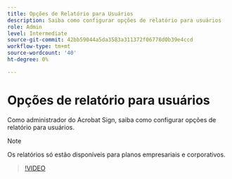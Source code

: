```yaml
---
title: Opções de Relatório para Usuários
description: Saiba como configurar opções de relatório para usuários
role: Admin
level: Intermediate
source-git-commit: 42bb59044a5da3583a311372f06778d0b39e4ccd
workflow-type: tm+mt
source-wordcount: '40'
ht-degree: 0%

---
```


# Opções de relatório para usuários

Como administrador do Acrobat Sign, saiba como configurar opções de relatório para usuários.

>[!NOTE]
>
>Os relatórios só estão disponíveis para planos empresariais e corporativos.

>[!VIDEO](https://video.tv.adobe.com/v/3419303?quality=12&learn=on&hidetitle=true)
